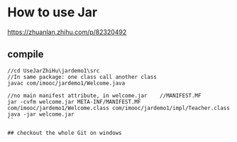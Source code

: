 # How to use Jar
https://zhuanlan.zhihu.com/p/82320492

## compile
```
//cd UseJarZhiHu\jardemo1\src
//In same package: one class call another class
javac com/imooc/jardemo1/Welcome.java

//no main manifest attribute, in welcome.jar	//MANIFEST.MF
jar -cvfm welcome.jar META-INF/MANIFEST.MF com/imooc/jardemo1/Welcome.class com/imooc/jardemo1/impl/Teacher.class
java -jar welcome.jar
``

## checkout the whole Git on windows
```
